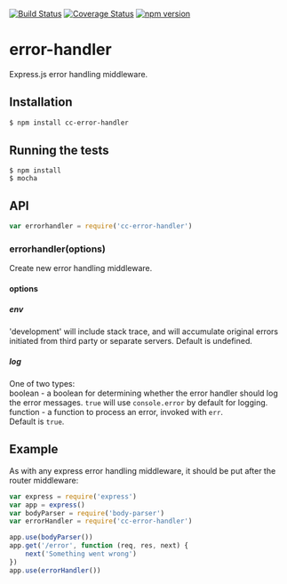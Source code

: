 [![Build Status](https://travis-ci.org/Colored-Coins/error-handler.svg?branch=master)](https://travis-ci.org/Colored-Coins/error-handler)
[![Coverage Status](https://coveralls.io/repos/github/Colored-Coins/error-handler/badge.svg?branch=master)](https://coveralls.io/github/Colored-Coins/error-handler?branch=master)
[![npm version](https://badge.fury.io/js/cc-error-handler.svg)](https://badge.fury.io/js/cc-error-handler)
# error-handler
Express.js error handling middleware.
## Installation
```sh
$ npm install cc-error-handler
```
## Running the tests
```
$ npm install
$ mocha
```
## API
```javascript
var errorhandler = require('cc-error-handler')
```
### errorhandler(options)
Create new error handling middleware.
#### options
##### env
'development' will include stack trace, and will accumulate original errors<br>
initiated from third party or separate servers. Default is undefined.
##### log
One of two types:<br>
boolean - a boolean for determining whether the error handler should log the error messages. `true` will use `console.error` by default for logging.<br>
function - a function to process an error, invoked with `err`.<br>
Default is `true`.

## Example
As with any express error handling middleware, it should be put after the router middleware:
```javascript
var express = require('express')
var app = express()
var bodyParser = require('body-parser')
var errorHandler = require('cc-error-handler')

app.use(bodyParser())
app.get('/error', function (req, res, next) {
	next('Something went wrong')
})
app.use(errorHandler())
```
